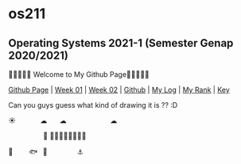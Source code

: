 # os211
## Operating Systems 2021-1 (Semester Genap 2020/2021)


🌊🌊🌊🌊⁣🌊 Welcome to My Github Page🌊🌊🌊🌊⁣🌊 

[Github Page](https://marcianadin.github.io/os211/) | [Week 01](https://marcianadin.github.io/os211/W01/) | [Week 02](https://marcianadin.github.io/os211/W02/) | [Github](https://github.com/marcianadin/os211) | [My Log](https://marcianadin.github.io/os211/TXT/mylog.txt) | [My Rank](https://marcianadin.github.io/os211/TXT/myrank.txt) | [Key](https://marcianadin.github.io/os211/TXT/mypubkey.txt) 

Can you guys guess what kind of drawing it is ?? :D


☀       ☁
   ☁
            ☁
            
          🐬
🌊🌊⛵🌊🌊🌊🌊⁣🌊


🐠
    🐟
 🐳    
    ⚓



